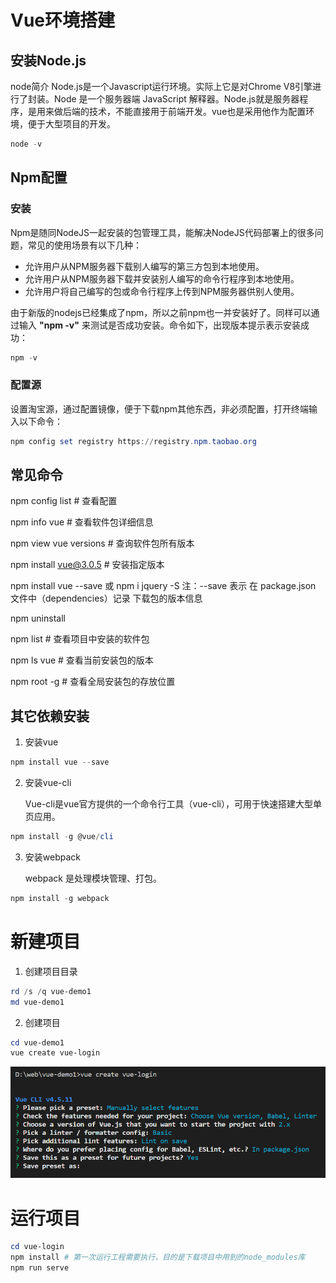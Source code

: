 # Vue环境搭建

## 安装Node.js

node简介 Node.js是一个Javascript运行环境。实际上它是对Chrome V8引擎进行了封装。Node 是一个服务器端 JavaScript 解释器。Node.js就是服务器程序，是用来做后端的技术，不能直接用于前端开发。vue也是采用他作为配置环境，便于大型项目的开发。

```powershell
node -v
```

## Npm配置

### 安装

Npm是随同NodeJS一起安装的包管理工具，能解决NodeJS代码部署上的很多问题，常见的使用场景有以下几种：

- 允许用户从NPM服务器下载别人编写的第三方包到本地使用。
- 允许用户从NPM服务器下载并安装别人编写的命令行程序到本地使用。
- 允许用户将自己编写的包或命令行程序上传到NPM服务器供别人使用。

由于新版的nodejs已经集成了npm，所以之前npm也一并安装好了。同样可以通过输入 **"npm -v"** 来测试是否成功安装。命令如下，出现版本提示表示安装成功：

```powershell
npm -v
```

### 配置源

设置淘宝源，通过配置镜像，便于下载npm其他东西，非必须配置，打开终端输入以下命令：

```powershell
npm config set registry https://registry.npm.taobao.org
```

## 常见命令

npm config list # 查看配置

npm info vue # 查看软件包详细信息

npm view vue versions # 查询软件包所有版本

npm install vue@3.0.5 # 安装指定版本

npm install vue --save  或 npm i jquery -S     注：--save 表示 在 package.json 文件中（dependencies）记录 下载包的版本信息

npm uninstall

npm list # 查看项目中安装的软件包

npm ls vue # 查看当前安装包的版本

npm root -g # 查看全局安装包的存放位置

## 其它依赖安装

1. 安装vue

```powershell
npm install vue --save
```

2. 安装vue-cli

   Vue-cli是vue官方提供的一个命令行工具（vue-cli），可用于快速搭建大型单页应用。

```powershell
npm install -g @vue/cli
```

3. 安装webpack

   webpack 是处理模块管理、打包。

```powershell
npm install -g webpack
```

# 新建项目

1. 创建项目目录

```powershell
rd /s /q vue-demo1
md vue-demo1
```

2. 创建项目

```powershell
cd vue-demo1
vue create vue-login
```



![image-20210212211823171](Vue.assets/image-20210212211823171.png)

# 运行项目

```powershell
cd vue-login
npm install # 第一次运行工程需要执行，目的是下载项目中用到的node_modules库
npm run serve
```

